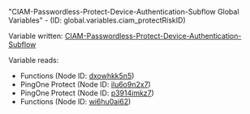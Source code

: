 "CIAM-Passwordless-Protect-Device-Authentication-Subflow Global Variables" - (ID: global.variables.ciam_protectRiskID)

Variable written:
[CIAM-Passwordless-Protect-Device-Authentication-Subflow](../index.md#Variables)

Variable reads:
* Functions (Node ID: [dxowhkk5n5](../nodes/dxowhkk5n5.md))
* PingOne Protect (Node ID: [ilu6o9n2x7](../nodes/ilu6o9n2x7.md))
* PingOne Protect (Node ID: [p3914imkz7](../nodes/p3914imkz7.md))
* Functions (Node ID: [wi6hu0ai62](../nodes/wi6hu0ai62.md))
